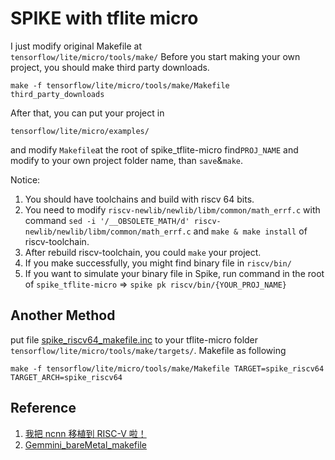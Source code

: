 # SPIKE with tflite micro
I just modify original Makefile at  
`tensorflow/lite/micro/tools/make/`
Before you start making your own project, you should make third party downloads.
```
make -f tensorflow/lite/micro/tools/make/Makefile third_party_downloads
```
After that, you can put your project in
```
tensorflow/lite/micro/examples/
```
and modify `Makefile`at the root of spike_tflite-micro
find`PROJ_NAME` and modify to your own project folder name, than `save`&`make`.

Notice:
1. You should have toolchains and build with riscv 64 bits.
2. You need to modify `riscv-newlib/newlib/libm/common/math_errf.c` with command `sed -i '/__OBSOLETE_MATH/d' riscv-newlib/newlib/libm/common/math_errf.c` and `make & make install` of riscv-toolchain.
3. After rebuild riscv-toolchain, you could `make` your project.
3. If you make successfully, you might find binary file in `riscv/bin/`
4. If you want to simulate your binary file in Spike, run command in the root of `spike_tflite-micro` => `spike pk riscv/bin/{YOUR_PROJ_NAME}`

## Another Method
put file [spike_riscv64_makefile.inc](https://github.com/ahwuyeah/spike_tflite-micro/blob/main/tensorflow/lite/micro/tools/make/targets/spike_riscv64_makefile.inc) to your tflite-micro folder `tensorflow/lite/micro/tools/make/targets/`.
Makefile as following
```
make -f tensorflow/lite/micro/tools/make/Makefile TARGET=spike_riscv64 TARGET_ARCH=spike_riscv64
```

## Reference
1. [我把 ncnn 移植到 RISC-V 啦！](https://zhuanlan.zhihu.com/p/160249065)
2. [Gemmini_bareMetal_makefile](https://github.com/ucb-bar/gemmini-rocc-tests/blob/e326e7c43457ff08669fe88edcaa395d846474d8/bareMetalC/Makefile)
